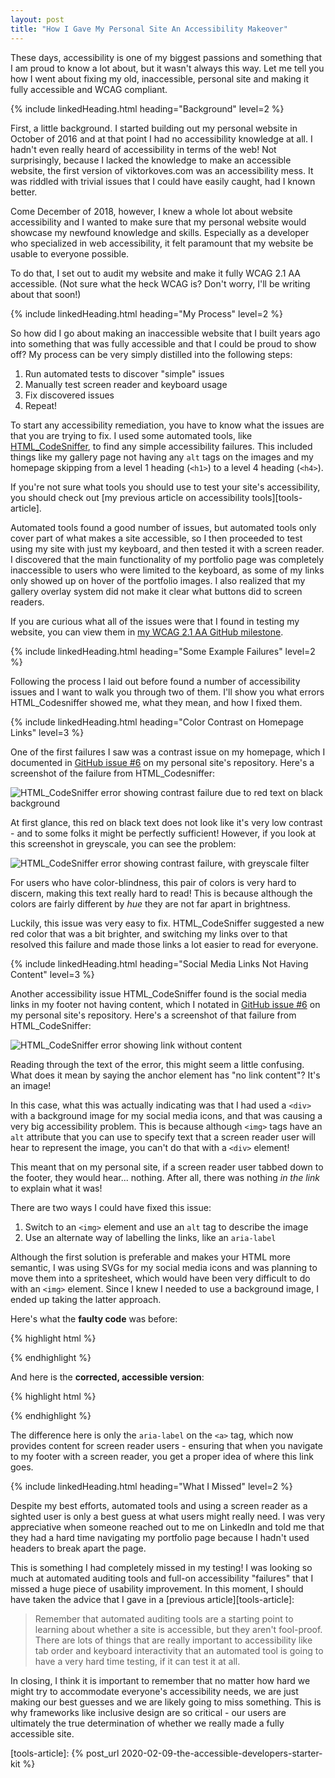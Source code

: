 ```yaml
---
layout: post
title: "How I Gave My Personal Site An Accessibility Makeover"
---
```


These days, accessibility is one of my biggest passions and something that I am proud to know a lot about, but it wasn't always this way. Let me tell you how I went about fixing my old, inaccessible, personal site and making it fully accessible and WCAG compliant.


{% include linkedHeading.html heading="Background" level=2 %}

First, a little background. I started building out my personal website in October of 2016 and at that point I had no accessibility knowledge at all. I hadn't even really heard of accessibility in terms of the web! Not surprisingly, because I lacked the knowledge to make an accessible website, the first version of viktorkoves.com was an accessibility mess. It was riddled with trivial issues that I could have easily caught, had I known better.

Come December of 2018, however, I knew a whole lot about website accessibility and I wanted to make sure that my personal website would showcase my newfound knowledge and skills. Especially as a developer who specialized in web accessibility, it felt paramount that my website be usable to everyone possible.

To do that, I set out to audit my website and make it fully WCAG 2.1 AA accessible. (Not sure what the heck WCAG is? Don't worry, I'll be writing about that soon!)


{% include linkedHeading.html heading="My Process" level=2 %}

So how did I go about making an inaccessible website that I built years ago into something that was fully accessible and that I could be proud to show off? My process can be very simply distilled into the following steps:

1. Run automated tests to discover "simple" issues
1. Manually test screen reader and keyboard usage
1. Fix discovered issues
1. Repeat!

To start any accessibility remediation, you have to know what the issues are that you are trying to fix. I used some automated tools, like [HTML_CodeSniffer][html-codesniffer], to find any simple accessibility failures. This included things like my gallery page not having any `alt` tags on the images and my homepage skipping from a level 1 heading (`<h1>`) to a level 4 heading (`<h4>`).

If you're not sure what tools you should use to test your site's accessibility, you should check out [my previous article on accessibility tools][tools-article].

Automated tools found a good number of issues, but automated tools only cover part of what makes a site accessible, so I then proceeded to test using my site with just my keyboard, and then tested it with a screen reader. I discovered that the main functionality of my portfolio page was completely inaccessible to users who were limited to the keyboard, as some of my links only showed up on hover of the portfolio images. I also realized that my gallery overlay system did not make it clear what buttons did to screen readers.

If you are curious what all of the issues were that I found in testing my website, you can view them in [my WCAG 2.1 AA GitHub milestone][gh-milestone].


{% include linkedHeading.html heading="Some Example Failures" level=2 %}

Following the process I laid out before found a number of accessibility issues and I want to walk you through two of them. I'll show you what errors HTML_Codesniffer showed me, what they mean, and how I fixed them.

{% include linkedHeading.html heading="Color Contrast on Homepage Links" level=3 %}

One of the first failures I saw was a contrast issue on my homepage, which I documented in [GitHub issue #6](https://github.com/vkoves/vkoves.github.io/issues/6) on my personal site's repository. Here's a screenshot of the failure from HTML_Codesniffer:

![HTML_CodeSniffer error showing contrast failure due to red text on black background](/post-assets/contrast-issue.jpg)

At first glance, this red on black text does not look like it's very low contrast - and to some folks it might be perfectly sufficient! However, if you look at this screenshot in greyscale, you can see the problem:

![HTML_CodeSniffer error showing contrast failure, with greyscale filter](/post-assets/contrast-issue-greyscale.jpg)

For users who have color-blindness, this pair of colors is very hard to discern, making this text really hard to read! This is because although the colors are fairly different by _hue_ they are not far apart in brightness.

Luckily, this issue was very easy to fix. HTML_CodeSniffer suggested a new red color that was a bit brighter, and switching my links over to that resolved this failure and made those links a lot easier to read for everyone.

{% include linkedHeading.html heading="Social Media Links Not Having Content" level=3 %}

Another accessibility issue HTML_CodeSniffer found is the social media links in my footer not having content, which I notated in [GitHub issue #6](https://github.com/vkoves/vkoves.github.io/issues/5) on my personal site's repository. Here's a screenshot of that failure from HTML_CodeSniffer:

![HTML_CodeSniffer error showing link without content](/post-assets/link-no-cont-issue.jpg)

Reading through the text of the error, this might seem a little confusing. What does it mean by saying the anchor element has "no link content"? It's an image!

In this case, what this was actually indicating was that I had used a `<div>` with a background image for my social media icons, and that was causing a very big accessibility problem. This is because although `<img>` tags have an `alt` attribute that you can use to specify text that a screen reader user will hear to represent the image, you can't do that with a `<div>` element!

This meant that on my personal site, if a screen reader user tabbed down to the footer, they would hear... nothing. After all, there was nothing _in the link_ to explain what it was!

There are two ways I could have fixed this issue:

1. Switch to an `<img>` element and use an `alt` tag to describe the image
1. Use an alternate way of labelling the links, like an `aria-label`

Although the first solution is preferable and makes your HTML more semantic, I
was using SVGs for my social media icons and was planning to move them into a spritesheet, which would have been very difficult to do with an `<img>` element. Since I knew I needed to use a background image, I ended up taking the latter approach.

Here's what the **faulty code** was before:

{% highlight html %}
<a href="https://www.linkedin.com/in/viktorkoves">
    <div class="linkedin"></div>
</a>
{% endhighlight %}

And here is the **corrected, accessible version**:

{% highlight html %}
<a href="https://www.linkedin.com/in/viktorkoves"
  aria-label="Viktor on LinkedIn">
    <div class="linkedin"></div>
</a>
{% endhighlight %}

The difference here is only the `aria-label` on the `<a>` tag, which now provides content for screen reader users - ensuring that when you navigate to my footer with a screen reader, you get a proper idea of where this link goes.

{% include linkedHeading.html heading="What I Missed" level=2 %}

Despite my best efforts, automated tools and using a screen reader as a sighted user is only a best guess at what users might really need. I was very appreciative when someone reached out to me on LinkedIn and told me that they had a hard time navigating my portfolio page because I hadn't used headers to break apart the page.

This is something I had completely missed in my testing! I was looking so much at automated auditing tools and full-on accessibility "failures" that I missed a huge piece of usability improvement. In this moment, I should have taken the advice that I gave in a [previous  article][tools-article]:

> Remember that automated auditing tools are a starting point to learning about whether a site is accessible, but they aren't fool-proof. There are lots of things that are really important to accessibility like tab order and keyboard interactivity that an automated tool is going to have a very hard time testing, if it can test it at all.

In closing, I think it is important to remember that no matter how hard we might try to accommodate everyone's accessibility needs, we are just making our best guesses and we are likely going to miss something. This is why frameworks like inclusive design are so critical - our users are ultimately the true determination of whether we really made a fully accessible site.


<!-- All links for simplicity -->
[html-codesniffer]: https://squizlabs.github.io/HTML_CodeSniffer/
[gh-milestone]: https://github.com/vkoves/vkoves.github.io/milestone/1?closed=1
[tools-article]: {% post_url 2020-02-09-the-accessible-developers-starter-kit %}